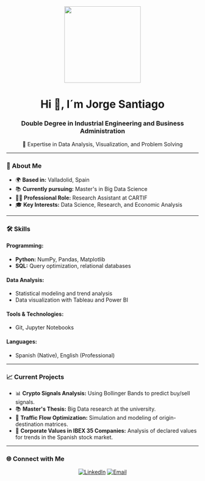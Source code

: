 <div id="header" align="center">
  <img src="https://64.media.tumblr.com/tumblr_m9odfzjhPh1qm6oc3o1_500.gif" width="200" />
  <h1 align="center">Hi 👋, I´m Jorge Santiago</h1>
  <h3 align="center">Double Degree in Industrial Engineering and Business Administration</h3>
  <p align="center">🚀 Expertise in Data Analysis, Visualization, and Problem Solving</p>
</div>

---

### 🚀 About Me
- 🌍 **Based in:** Valladolid, Spain  
- 📚 **Currently pursuing:** Master's in Big Data Science  
- 👨‍💻 **Professional Role:** Research Assistant at CARTIF  
- 🎓 **Key Interests:** Data Science, Research, and Economic Analysis  

---

### 🛠️ Skills
#### Programming:
- **Python:** NumPy, Pandas, Matplotlib  
- **SQL:** Query optimization, relational databases  

#### Data Analysis:
- Statistical modeling and trend analysis  
- Data visualization with Tableau and Power BI  

#### Tools & Technologies:
- Git, Jupyter Notebooks  

#### Languages:
- Spanish (Native), English (Professional)  

---

### 📈 Current Projects
- 📊 **Crypto Signals Analysis:** Using Bollinger Bands to predict buy/sell signals.  
- 📚 **Master's Thesis:** Big Data research at the university.  
- 🚦 **Traffic Flow Optimization:** Simulation and modeling of origin-destination matrices.  
- 🌟 **Corporate Values in IBEX 35 Companies:** Analysis of declared values for trends in the Spanish stock market.  

---

### 🌐 Connect with Me
<div align="center">
  <a href="https://www.linkedin.com/in/jorge-santiago-rodríguez-peñalosa/"><img src="https://img.shields.io/badge/LinkedIn-blue?style=for-the-badge&logo=linkedin&logoColor=white" alt="LinkedIn"></a>
  <a href="mailto:jorgesantiagorodriguezpenalosa@gmail.com"><img src="https://img.shields.io/badge/Email-red?style=for-the-badge&logo=gmail&logoColor=white" alt="Email"></a>
</div>
